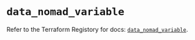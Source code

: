 # `data_nomad_variable`

Refer to the Terraform Registory for docs: [`data_nomad_variable`](https://registry.terraform.io/providers/hashicorp/nomad/2.1.0/docs/data-sources/variable).
